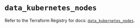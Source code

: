 # `data_kubernetes_nodes`

Refer to the Terraform Registry for docs: [`data_kubernetes_nodes`](https://registry.terraform.io/providers/hashicorp/kubernetes/2.36.0/docs/data-sources/nodes).
